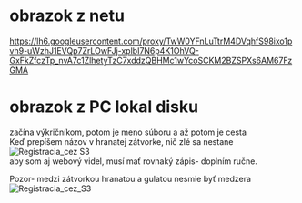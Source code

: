 # obrazok z netu  
https://lh6.googleusercontent.com/proxy/TwW0YFnLuTtrM4DVqhfS98ixo1pvh9-uWzhJ1EVQp7ZrLOwFJj-xplbI7N6p4K1OhVQ-GxFkZfczTp_nvA7c1ZlhetyTzC7xddzQBHMc1wYcoSCKM2BZSPXs6AM67FzGMA  

# obrazok z PC lokal disku  
začína výkričníkom, potom je meno súboru a až potom je cesta  
Keď prepíšem názov v hranatej zátvorke, nič zlé sa nestane  
![Registracia_cez S3](https://github.com/user-attachments/assets/88b96bdf-367c-43d1-93bf-7b1fda19890f)  
aby som aj webový videl, musí mať rovnaký zápis- doplním ručne.   

Pozor- medzi zátvorkou hranatou a gulatou nesmie byť medzera  
![Registracia_cez_S3](https://lh6.googleusercontent.com/proxy/TwW0YFnLuTtrM4DVqhfS98ixo1pvh9-uWzhJ1EVQp7ZrLOwFJj-xplbI7N6p4K1OhVQ-GxFkZfczTp_nvA7c1ZlhetyTzC7xddzQBHMc1wYcoSCKM2BZSPXs6AM67FzGMA  )  

